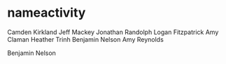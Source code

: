 # nameactivity
Camden Kirkland
Jeff Mackey
Jonathan Randolph
Logan Fitzpatrick
Amy Claman
Heather Trinh
Benjamin Nelson
Amy Reynolds





Benjamin Nelson